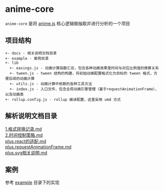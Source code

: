 # anime-core
`anime-core` 是将 [anime.js](https://github.com/juliangarnier/anime/) 核心逻辑做抽取并进行分析的一个项目

## 项目结构
```
+- docs - 相关说明文档目录
+- example - 案例目录
+- lib
  +- easings.js - 动画计算函数汇总，包含各种动画效果里时间与对应比例值的换算关系
  +- tween.js - tween 结构的构建，将初始动画配置格式化为目标的 tween 格式，方便后续的动画计算
  +- utils.js - 动画计算中依赖的各种工具方法
  +- index.js - 入口文件，包含全局动画引擎管理（基于requestAnimationFrame），以及动画类
+- rollup.config.js - rollup 编译配置，这里采用 umd 方式
```

## 解析说明文档目录
[1.格式转换记录.md](/docs/1.格式转换记录.md)  
[2.时间控制策略.md](/docs/2.时间控制策略.md)  
[plus.react的适配.md](/docs/plus.react的适配.md)  
[plus.requestAnimationFrame.md](/docs/plus.requestAnimationFrame.md)  
[plus.svg相关说明.md](/docs/plus.svg相关说明.md)  

## 案例
参考 [example](/example) 目录下的实现